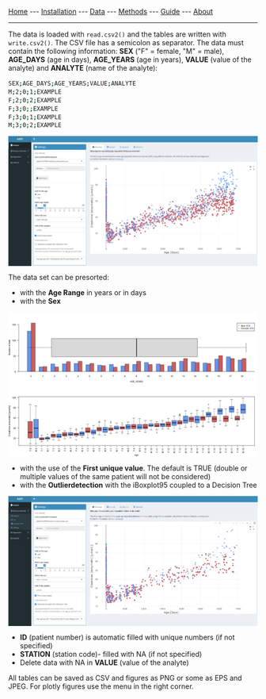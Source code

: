 [Home](./index.md) --- [Installation](./install.md) --- [Data](./data.md) --- [Methods](./methods.md) --- [Guide](./guide.md) --- [About](./about.md)

---

The data is loaded with `read.csv2()` and the tables are written with `write.csv2()`. The CSV file has a semicolon as separator. The data must contain the following information: **SEX** ("F" = female, "M" = male), **AGE_DAYS** (age in days), **AGE_YEARS** (age in years), **VALUE** (value of the analyte) and **ANALYTE** (name of the analyte):

```bash
SEX;AGE_DAYS;AGE_YEARS;VALUE;ANALYTE
M;2;0;1;EXAMPLE
F;2;0;2;EXAMPLE
F;3;0;;EXAMPLE
F;3;0;1;EXAMPLE
M;3;0;2;EXAMPLE
```

<img src="shiny_overview.png" align="center"/>

The data set can be presorted:

* with the **Age Range** in years or in days
* with the **Sex**

<img src="shiny_barplot.png" align="center"/>

* with the use of the **First unique value**. The default is TRUE (double or multiple values of the same patient will not be considered)
* with the **Outlierdetection** with the iBoxplot95 coupled to a Decision Tree

<img src="shiny_tukey.png" align="center"/>

* **ID** (patient number) is automatic filled with unique numbers (if not specified)  
* **STATION** (station code)- filled with NA (if not specified)
* Delete data with NA in **VALUE** (value of the analyte)

All tables can be saved as CSV and figures as PNG or some as EPS and JPEG. For plotly figures use the menu in the right corner. 
